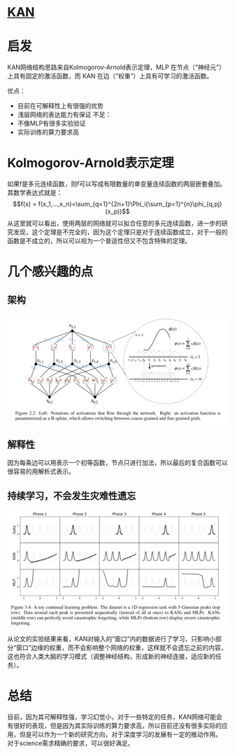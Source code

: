 # [KAN](https://arxiv.org/abs/2404.19756)
# 启发
KAN网络结构思路来自Kolmogorov-Arnold表示定理，MLP 在节点（“神经元”）上具有固定的激活函数，而 KAN 在边（“权重”）上具有可学习的激活函数。

优点：
- 目前在可解释性上有很强的优势
- 浅层网络的表达能力有保证
不足：
- 不像MLP有很多实验验证
- 实际训练的算力要求高
# Kolmogorov-Arnold表示定理
如果f是多元连续函数，则f可以写成有限数量的单变量连续函数的两层嵌套叠加。其数学表达式就是：
$$f(x) = f(x_1,...,x_n)=\sum_{q=1}^{2n+1}\Phi_i(\sum_{p=1}^{n}\phi_{q,pj}(x_p))$$
从这里就可以看出，使用两层的网络就可以拟合任意的多元连续函数，进一步的研究发现，这个定理是不完全的，因为这个定理只是对于连续函数成立，对于一般的函数是不成立的，所以可以视为一个普适性但又不包含特殊的定理。
# 几个感兴趣的点
## 架构
<!-- image -->
<p align="center">
<img src="img\KAN.png" />
</p>

## 解释性
因为每条边可以用表示一个初等函数，节点只进行加法，所以最后的复合函数可以很容易的用解析式表示。

## 持续学习，不会发生灾难性遗忘
<p align="center">
<img src="img\KAN1.png" />
</p>

从论文的实验结果来看，KAN对输入的“窗口”内的数据进行了学习，只影响小部分“窗口”边缘的权重，而不会影响整个网络的权重，这样就不会遗忘之前的内容，这也符合人类大脑的学习模式（调整神经结构，形成新的神经连接，适应新的任务）。

# 总结
目前，因为其可解释性强，学习幻觉小，对于一些特定的任务，KAN网络可能会有很好的表现，但是因为其实际训练的算力要求高，所以目前还没有很多实际的应用，但是可以作为一个新的研究方向，对于深度学习的发展有一定的推动作用。
对于science需求精确的要求，可以很好满足。
